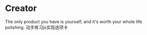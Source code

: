 # Creator
The only product you have is yourself, and it's worth your whole life polishing.
动手练习js实现选项卡
